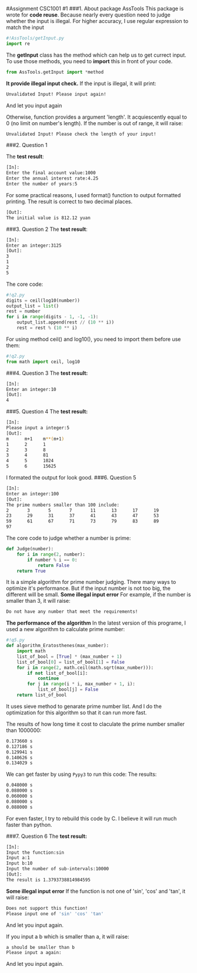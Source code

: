 #Assignment CSC1001 #1
###1. About package AssTools
This package is wrote for **code reuse**. Because nearly every question need to judge whether the input is illegal. For higher accuracy, I use regular expression to match the input
```Python
#!AssTools/getInput.py
import re
```
The **getInput** class has the method which can help us to get currect input.
To use those methods, you need to **import** this in front of your code.
```Python
from AssTools.getInput import *method
```
**It provide illegal input check.**
If the input is illegal, it will print:
```bash
Unvalidated Input! Please input again!
```
And let you input again

Otherwise, function provides a argument 'length'. It acquiescently equal to 0 (no limit on number's length). If the number is out of range, it will raise:
```bash
Unvalidated Input! Please check the length of your input!
```

###2. Question 1

The **test result**:
```bash
[In]:
Enter the final account value:1000
Enter the annual interest rate:4.25
Enter the number of years:5
```
For some practical reasons, I used format() function to output formatted printing. The result is correct to two decimal places.
```bash
[Out]:
The initial value is 812.12 yuan
```

###3. Question 2
The **test result**:
```bash
[In]:
Enter an integer:3125
[Out]:
3
1
2
5
```
The core code:
```Python
#!q2.py
digits = ceil(log10(number))
output_list = list()
rest = number
for i in range(digits - 1, -1, -1):
    output_list.append(rest // (10 ** i))
    rest = rest % (10 ** i)
```
For using method ceil() and log10(), you need to import them before use them:
```Python
#!q2.py
from math import ceil, log10
```
###4. Question 3
The **test result:**
```bash
[In]:
Enter an integer:10
[Out]:
4
```

###5. Question 4
The **test result:**
```bash
[In]:
Please input a integer:5
[Out]:
m      m+1    m**(m+1)
1      2      1
2      3      8
3      4      81
4      5      1024
5      6      15625
```
I formated the output for look good.
###6. Question 5
```bash
[In]:
Enter an integer:100
[Out]:
The prime numbers smaller than 100 include:
2       3       5       7       11      13      17      19
23      29      31      37      41      43      47      53
59      61      67      71      73      79      83      89
97
```
The core code to judge whether a number is prime:
```python
def Judge(number):
    for i in range(2, number):
        if number % i == 0:
            return False
    return True
```
It is a simple algorithm for prime number judging. There many ways to optimize it's performance. But if the input number is not too big, the different will be small.
**Some illegal input error**
For example, if the number is smaller than 3, it will raise:
```bash
Do not have any number that meet the requirements!
```
**The performance of the algorithm**
In the latest version of this programe, I used a new algorithm to calculate prime number:
```python
#!q5.py
def algorithm_Eratosthenes(max_number):
    import math
    list_of_bool = [True] * (max_number + 1)
    list_of_bool[0] = list_of_bool[1] = False
    for i in range(2, math.ceil(math.sqrt(max_number))):
        if not list_of_bool[i]:
            continue
        for j in range(i * i, max_number + 1, i):
            list_of_bool[j] = False
    return list_of_bool
```
It uses sieve method to genarate prime number list.
And I do the optimization for this algorithm so that it can run more fast.

The results of how long time it cost to claculate the prime number smaller than 1000000:
```bash
0.173660 s
0.127186 s
0.129941 s
0.140626 s
0.134029 s
```
We can get faster by using `Pypy3` to run this code:
The results:
```bash
0.048000 s
0.088000 s
0.060000 s
0.080000 s
0.088000 s
```
For even faster, I try to rebuild this code by C. I believe it will run much faster than python.

###7. Question 6
The **test result:**
```bash
[In]:
Input the function:sin
Input a:1
Input b:10
Input the number of sub-intervals:10000
[Out]:
The result is 1.3793738814984595
```
**Some illegal input error**
If the function is not one of 'sin', 'cos' and 'tan', it will raise:
```bash
Does not support this function!
Please input one of 'sin' 'cos' 'tan'
```
And let you input again.

If you input a b which is smaller than a, it will raise:
```bash
a should be smaller than b
Please input a again:
```
And let you input again.